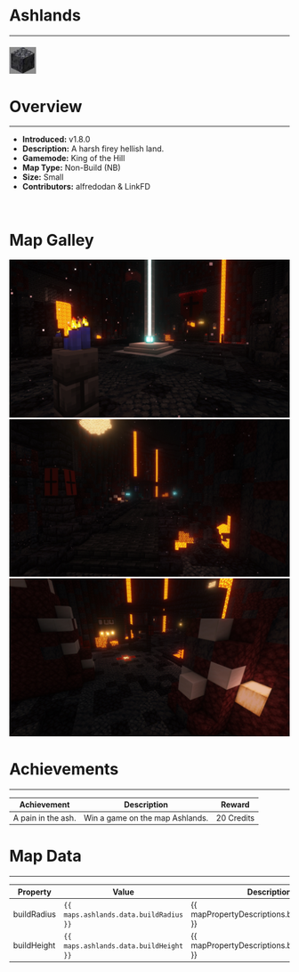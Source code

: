 <!-- replace _map_ with the actual map name -->
<!-- change gamemode type for the Map data description  -->
# Ashlands

***

#### ![Ashlandsicon](../assets/maps/ashlands/ashlands-icon.jpg)

# Overview
***
- **Introduced:** v1.8.0
- **Description:** A harsh firey hellish land.
- **Gamemode:** King of the Hill
- **Map Type:** Non-Build (NB)
- **Size:** Small
- **Contributors:** alfredodan & LinkFD

<br />  

# Map Galley
![Ashlands - Beacon](../assets/maps/ashlands/ashlands-beacon.jpg '')
![Ashlands - Flank](../assets/maps/ashlands/ashlands-flank.jpg '')
![Ashlands - Spawn](../assets/maps/ashlands/ashlands-spawn.jpg '')


# Achievements
***

| Achievement | Description | Reward |
| ----------- | ----------- | ------ |
| A pain in the ash. | Win a game on the map Ashlands. | 20 Credits |


# Map Data
***

| Property | Value | Description |
| ----------- | ----------- | ------ |
| buildRadius |`{{ maps.ashlands.data.buildRadius }}`| {{ mapPropertyDescriptions.buildRadius.koth }} |
| buildHeight |`{{ maps.ashlands.data.buildHeight }}`| {{ mapPropertyDescriptions.buildHeight.koth }} |